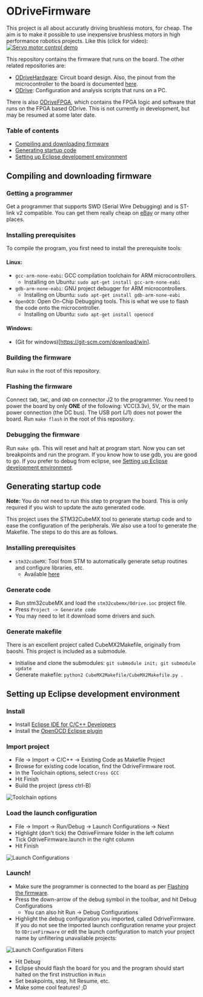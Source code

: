 # ODriveFirmware
This project is all about accuratly driving brushless motors, for cheap. The aim is to make it possible to use inexpensive brushless motors in high performance robotics projects.
Like this (click for video):
[![Servo motor control demo](https://img.youtube.com/vi/WT4E5nb3KtY/0.jpg)](https://www.youtube.com/watch?v=WT4E5nb3KtY)

This repository contains the firmware that runs on the board. The other related repositories are:
* [ODriveHardware](https://github.com/madcowswe/ODriveHardware): Circuit board design. Also, the pinout from the microcontroller to the board is documented [here](https://docs.google.com/spreadsheets/d/1QXDCs1IRtUyG__M_9WruWOheywb-GhOwFtfPcHuN2Fg/edit?usp=sharing).
* [ODrive](https://github.com/madcowswe/ODrive): Configuration and analysis scripts that runs on a PC.

There is also [ODriveFPGA](https://github.com/madcowswe/ODriveFPGA), which contains the FPGA logic and software that runs on the FPGA based ODrive. This is not currently in development, but may be resumed at some later date.

### Table of contents

<!-- MarkdownTOC depth=2 autolink=true bracket=round -->

- [Compiling and downloading firmware](#compiling-and-downloading-firmware)
- [Generating startup code](#generating-startup-code)
- [Setting up Eclipse development environment](#setting-up-eclipse-development-environment)

<!-- /MarkdownTOC -->


## Compiling and downloading firmware

### Getting a programmer
Get a programmer that supports SWD (Serial Wire Debugging) and is ST-link v2 compatible. You can get them really cheap on [eBay](http://www.ebay.co.uk/itm/ST-Link-V2-Emulator-Downloader-Programming-Mini-Unit-STM8-STM32-with-20CM-Line-/391173940927?hash=item5b13c8a6bf:g:3g8AAOSw~OdVf-Tu) or many other places.

### Installing prerequisites
To compile the program, you first need to install the prerequisite tools:

#### Linux:
* `gcc-arm-none-eabi`: GCC compilation toolchain for ARM microcontrollers.
    * Installing on Ubuntu: `sudo apt-get install gcc-arm-none-eabi`
* `gdb-arm-none-eabi`: GNU project debugger for ARM microcontrollers.
    * Installing on Ubuntu: `sudo apt-get install gdb-arm-none-eabi`
* `OpenOCD`: Open On-Chip Debugging tools. This is what we use to flash the code onto the microcontroller.
    * Installing on Ubuntu: `sudo apt-get install openocd`

#### Windows:
* (Git for windows)[https://git-scm.com/download/win].

### Building the firmware
Run `make` in the root of this repository.

### Flashing the firmware
Connect `SWD`, `SWC`, and `GND` on connector J2 to the programmer.
You need to power the board by only **ONE** of the following: VCC(3.3v), 5V, or the main power connection (the DC bus). The USB port (J1) does not power the board.
Run `make flash` in the root of this repository.

### Debugging the firmware
Run `make gdb`. This will reset and halt at program start. Now you can set breakpoints and run the program. If you know how to use gdb, you are good to go.
If you prefer to debug from eclipse, see [Setting up Eclipse development environment](#setting-up-eclipse-development-environment).

## Generating startup code
**Note:** You do not need to run this step to program the board. This is only required if you wish to update the auto generated code.

This project uses the STM32CubeMX tool to generate startup code and to ease the configuration of the peripherals.
We also use a tool to generate the Makefile. The steps to do this are as follows.

### Installing prerequisites
* `stm32cubeMX`: Tool from STM to automatically generate setup routines and configure libraries, etc.
    * Available [here](http://www2.st.com/content/st_com/en/products/development-tools/software-development-tools/stm32-software-development-tools/stm32-configurators-and-code-generators/stm32cubemx.html?icmp=stm32cubemx_pron_pr-stm32cubef2_apr2014&sc=stm32cube-pr2)

### Generate code
* Run stm32cubeMX and load the `stm32cubemx/Odrive.ioc` project file.
* Press `Project -> Generate code`
* You may need to let it download some drivers and such.

### Generate makefile
There is an excellent project called CubeMX2Makefile, originally from baoshi. This project is included as a submodule.
* Initialise and clone the submodules: `git submodule init; git submodule update`
* Generate makefile: `python2 CubeMX2Makefile/CubeMX2Makefile.py .`


## Setting up Eclipse development environment

### Install
* Install [Eclipse IDE for C/C++ Developers](http://www.eclipse.org/downloads/packages/eclipse-ide-cc-developers/neon3)
* Install the [OpenOCD Eclipse plugin](http://gnuarmeclipse.github.io/plugins/install/)

### Import project
* File -> Import -> C/C++ -> Existing Code as Makefile Project
* Browse for existing code location, find the OdriveFirmware root.
* In the Toolchain options, select `Cross GCC`
* Hit Finish
* Build the project (press ctrl-B)

![Toolchain options](screenshots/CodeAsMakefile.png "Toolchain options")

### Load the launch configuration
* File -> Import -> Run/Debug -> Launch Configurations -> Next
* Highlight (don't tick) the OdriveFirmare folder in the left column
* Tick OdriveFirmware.launch in the right column
* Hit Finish

![Launch Configurations](screenshots/ImportLaunch.png "Launch Configurations")

### Launch!
* Make sure the programmer is connected to the board as per [Flashing the firmware](#flashing-the-firmware).
* Press the down-arrow of the debug symbol in the toolbar, and hit Debug Configurations
    * You can also hit Run -> Debug Configurations
* Highlight the debug configuration you imported, called OdriveFirmware. If you do not see the imported launch configuration rename your project to `ODriveFirmware` or edit the launch configuration to match your project name by unfiltering unavailable projects:

![Launch Configuration Filters](screenshots/LaunchConfigFilter.png "Launch Configuration Filters")

* Hit Debug
* Eclipse should flash the board for you and the program should start halted on the first instruction in `Main`
* Set beakpoints, step, hit Resume, etc.
* Make some cool features! ;D
